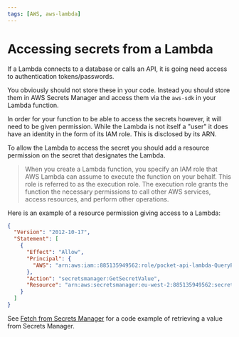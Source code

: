 ```yaml
---
tags: [AWS, aws-lambda]
---
```


# Accessing secrets from a Lambda

If a Lambda connects to a database or calls an API, it is going need access to
authentication tokens/passwords.

You obviously should not store these in your code. Instead you should store them
in AWS Secrets Manager and access them via the `aws-sdk` in your Lambda
function.

In order for your function to be able to access the secrets however, it will
need to be given permission. While the Lambda is not itself a "user" it does
have an identity in the form of its IAM role. This is disclosed by its ARN.

To allow the Lambda to access the secret you should add a resource permission on
the secret that designates the Lambda.

> When you create a Lambda function, you specify an IAM role that AWS Lambda can
> assume to execute the function on your behalf. This role is referred to as the
> execution role. The execution role grants the function the necessary
> permissions to call other AWS services, access resources, and perform other
> operations.

Here is an example of a resource permission giving access to a Lambda:

```json
{
  "Version": "2012-10-17",
  "Statement": [
    {
      "Effect": "Allow",
      "Principal": {
        "AWS": "arn:aws:iam::885135949562:role/pocket-api-lambda-QueryPocketFunctionRole-GY5ZN3RW31KE"
      },
      "Action": "secretsmanager:GetSecretValue",
      "Resource": "arn:aws:secretsmanager:eu-west-2:885135949562:secret:pocket-api-credentials-wEvQMI"
    }
  ]
}
```

See
[Fetch from Secrets Manager](Fetch_from_Secrets_Manager.md)
for a code example of retrieving a value from Secrets Manager.
